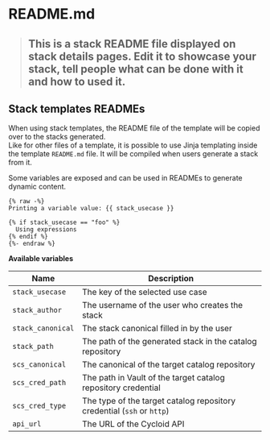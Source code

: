 # README.md

> ## This is a stack README file displayed on stack details pages. Edit it to showcase your stack, tell people what can be done with it and how to used it.

## Stack templates READMEs

When using stack templates, the README file of the template will be copied over to the stacks generated.  
Like for other files of a template, it is possible to use Jinja templating inside the template `README.md` file. It will be compiled when users generate a stack from it.

Some variables are exposed and can be used in READMEs to generate dynamic content.

```jinja
{% raw -%}
Printing a variable value: {{ stack_usecase }}

{% if stack_usecase == "foo" %}
  Using expressions
{% endif %}
{%- endraw %}
```

**Available variables**

| Name | Description |
|--|--|
| `stack_usecase` | The key of the selected use case |
| `stack_author` | The username of the user who creates the stack |
| `stack_canonical` | The stack canonical filled in by the user |
| `stack_path` | The path of the generated stack in the catalog repository |
| `scs_canonical` | The canonical of the target catalog repository |
| `scs_cred_path` | The path in Vault of the target catalog repository credential |
| `scs_cred_type` | The type of the target catalog repository credential (`ssh` or `http`) |
| `api_url` | The URL of the Cycloid API |
